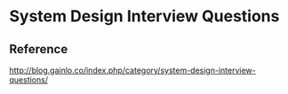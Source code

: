 # System Design Interview Questions















## Reference

http://blog.gainlo.co/index.php/category/system-design-interview-questions/